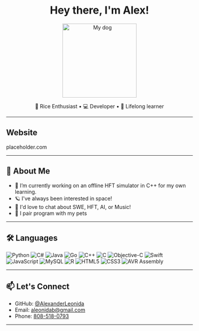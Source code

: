 <h1 align="center">Hey there, I'm Alex!</h1>

<p align="center">
  <img src="./dog.png" alt="My dog" width="200"/>
</p>

<p align="center">
  🍚 Rice Enthusiast • 💻 Developer • 🚀 Lifelong learner
</p>

---

## Website

placeholder.com 

---

## 🧠 About Me

- 💸 I’m currently working on an offline HFT simulator in C++ for my own learning.
- 🪐 I've always been interested in space!
- 💬 I'd love to chat about SWE, HFT, AI, or Music!
- 🐾 I pair program with my pets

---

## 🛠️ Languages

![Python](https://img.shields.io/badge/-Python-3776AB?logo=python&logoColor=white&style=for-the-badge)
![C#](https://img.shields.io/badge/-C%23-239120?logo=c-sharp&logoColor=white&style=for-the-badge)
![Java](https://img.shields.io/badge/-Java-007396?logo=java&logoColor=white&style=for-the-badge)
![Go](https://img.shields.io/badge/-Go-00ADD8?logo=go&logoColor=white&style=for-the-badge)
![C++](https://img.shields.io/badge/-C++-00599C?logo=c%2B%2B&logoColor=white&style=for-the-badge)
![C](https://img.shields.io/badge/-C-A8B9CC?logo=c&logoColor=white&style=for-the-badge)
![Objective-C](https://img.shields.io/badge/-Objective--C-438EFF?logo=apple&logoColor=white&style=for-the-badge)
![Swift](https://img.shields.io/badge/-Swift-FA7343?logo=swift&logoColor=white&style=for-the-badge)
![JavaScript](https://img.shields.io/badge/-JavaScript-F7DF1E?logo=javascript&logoColor=black&style=for-the-badge)
![MySQL](https://img.shields.io/badge/-MySQL-4479A1?logo=mysql&logoColor=white&style=for-the-badge)
![R](https://img.shields.io/badge/-R-276DC3?logo=r&logoColor=white&style=for-the-badge)
![HTML5](https://img.shields.io/badge/-HTML5-E34F26?logo=html5&logoColor=white&style=for-the-badge)
![CSS3](https://img.shields.io/badge/-CSS3-1572B6?logo=css3&logoColor=white&style=for-the-badge)
![AVR Assembly](https://img.shields.io/badge/-AVR%20Assembly-555555?logo=microchip&logoColor=white&style=for-the-badge)

---

## 📫 Let's Connect

- GitHub: [@AlexanderLeonida](https://github.com/AlexanderLeonida)
- Email: [aleonidab@gmail.com](mailto:aleonidab@gmail.com)
- Phone: [808-518-0793](tel:8085180793)
---
